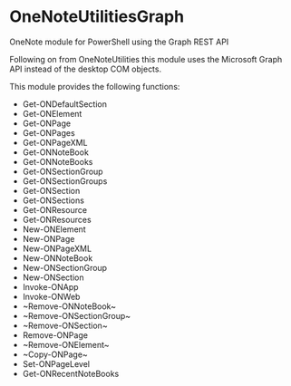 # OneNoteUtilitiesGraph
OneNote module for PowerShell using the Graph REST API

Following on from OneNoteUtilities this module uses the Microsoft Graph API instead of the desktop COM objects.

This module provides the following functions:

* Get-ONDefaultSection
* Get-ONElement
* Get-ONPage
* Get-ONPages
* Get-ONPageXML
* Get-ONNoteBook
* Get-ONNoteBooks
* Get-ONSectionGroup
* Get-ONSectionGroups
* Get-ONSection
* Get-ONSections
* Get-ONResource
* Get-ONResources
* New-ONElement
* New-ONPage
* New-ONPageXML
* New-ONNoteBook
* New-ONSectionGroup
* New-ONSection
* Invoke-ONApp
* Invoke-ONWeb
* ~Remove-ONNoteBook~
* ~Remove-ONSectionGroup~
* ~Remove-ONSection~
* Remove-ONPage
* ~Remove-ONElement~
* ~Copy-ONPage~
* Set-ONPageLevel
* Get-ONRecentNoteBooks


